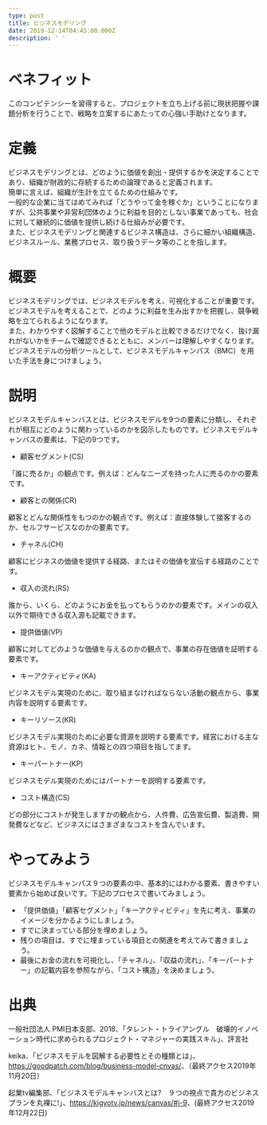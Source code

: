 ```yaml
---
type: post
title: ビジネスモデリング
date: 2019-12-14T04:45:00.000Z
description: ' '
---
```

# ベネフィット

このコンピテンシーを習得すると、プロジェクトを立ち上げる前に現状把握や課題分析を行うことで、戦略を立案するにあたっての心強い手助けとなります。

# 定義

ビジネスモデリングとは、どのように価値を創出・提供するかを決定することであり、組織が財政的に存続するための論理であると定義されます。\
簡単に言えば、組織が生計を立てるための仕組みです。\
一般的な企業に当てはめてみれば「どうやって金を稼ぐか」ということになりますが、公共事業や非営利団体のように利益を目的としない事業であっても、社会に対して継続的に価値を提供し続ける仕組みが必要です。\
また、ビジネスモデリングと関連するビジネス構造は、さらに細かい組織構造、ビジネスルール、業務プロセス、取り扱うデータ等のことを指します。

# 概要

ビジネスモデリングでは、ビジネスモデルを考え、可視化することが重要です。\
ビジネスモデルを考えることで、どのように利益を生み出すかを把握し、競争戦略を立てられるようになります。\
また、わかりやすく図解することで他のモデルと比較できるだけでなく、抜け漏れがないかをチームで確認できるとともに、メンバーは理解しやすくなります。\
ビジネスモデルの分析ツールとして、ビジネスモデルキャンパス（BMC）を用いた手法を身につけましょう。

# 説明

ビジネスモデルキャンバスとは、ビジネスモデルを9つの要素に分類し、それぞれが相互にどのように関わっているのかを図示したものです。ビジネスモデルキャンバスの要素は、下記の9つです。

* 顧客セグメント(CS)

「誰に売るか」の観点です。例えば：どんなニーズを持った人に売るのかの要素です。

* 顧客との関係(CR)

顧客とどんな関係性をもつのかの観点です。例えば：直接体験して接客するのか、セルフサービスなのかの要素です。

* チャネル(CH)

顧客にビジネスの価値を提供する経路、またはその価値を宣伝する経路のことです。

* 収入の流れ(RS)

誰から、いくら、どのようにお金を払ってもらうのかの要素です。メインの収入以外で期待できる収入源も記載できます。

* 提供価値(VP)

顧客に対してどのような価値を与えるのかの観点で、事業の存在価値を証明する要素です。

* キーアクティビティ(KA)

ビジネスモデル実現のために、取り組まなければならない活動の観点から、事業内容を説明する要素です。

* キーリソース(KR)

ビジネスモデル実現のために必要な資源を説明する要素です。経営における主な資源はヒト、モノ、カネ、情報との四つ項目を指してます。

* キーパートナー(KP)

ビジネスモデル実現のためにはパートナーを説明する要素です。

* コスト構造(CS)

どの部分にコストが発生しますかの観点から、人件費、広告宣伝費、製造費、開発費などなど、ビジネスにはさまざまなコストを含んでいます。

# やってみよう

ビジネスモデルキャンパス９つの要素の中、基本的にはわかる要素、書きやすい要素から始めば良いです。下記のプロセスで書いてみましょう。

* 「提供価値」「顧客セグメント」「キーアクティビティ」を先に考え、事業のイメージを分かるようにしましょう。
* すでに決まっている部分を埋めましょう。
* 残りの項目は、すでに埋まっている項目との関連を考えてみて書きましょう。
* 最後にお金の流れを可視化し、「チャネル」、「収益の流れ」、「キーパートナー」の記載内容を参照ながら、「コスト構造」を決めましょう。

# 出典

一般社団法人 PMI日本支部、2018、「タレント・トライアングル　破壊的イノベーション時代に求められるプロジェクト・マネジャーの実践スキル」、評言社

keika、「ビジネスモデルを図解する必要性とその種類とは」、<https://goodpatch.com/blog/business-model-cnvas/>、（最終アクセス2019年11月20日）

起業tv編集部、「ビジネスモデルキャンバスとは?　９つの視点で貴方のビジネスプランを丸裸に!」、<https://kigyotv.jp/news/canvas/#i-9>、(最終アクセス2019年12月22日)
